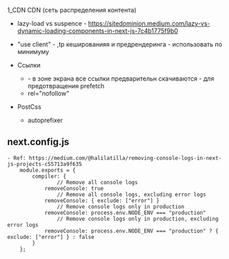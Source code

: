1_CDN
    CDN (сеть распределения контента)





- lazy-load vs suspence - https://sitedominion.medium.com/lazy-vs-dynamic-loading-components-in-next-js-7c4b1775f9b0
- "use client" - ,tp кешированияя и предрендеринга - использовать по минимуму
- Ссылки
    - <Link href="/dashboard" prefetch={false}> - в зоне экрана все ссылки предварительн скачиваются - для предотвращения prefetch
    - rel="nofollow"


- PostCss
    - autoprefixer 

##  next.config.js
    - Ref: https://medium.com/@halilatilla/removing-console-logs-in-next-js-projects-c55713a9f635
        module.exports = {
            compiler: {
                    // Remove all console logs
                removeConsole: true 
                    // Remove all console logs, excluding error logs
                removeConsole: { exclude: ["error"] }
                    // Remove console logs only in production
                removeConsole: process.env.NODE_ENV === "production"
                    // Remove console logs only in production, excluding error logs
                removeConsole: process.env.NODE_ENV === "production" ? { exclude: ["error"] } : false
            }
        };